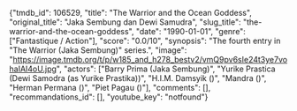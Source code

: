 {"tmdb_id": 106529, "title": "The Warrior and the Ocean Goddess", "original_title": "Jaka Sembung dan Dewi Samudra", "slug_title": "the-warrior-and-the-ocean-goddess", "date": "1990-01-01", "genre": ["Fantastique / Action"], "score": "0.0/10", "synopsis": "The fourth entry in \"The Warrior (Jaka Sembung)\" series.", "image": "https://image.tmdb.org/t/p/w185_and_h278_bestv2/vmQ9pv6sIe24t3ye7vohaIAI4oU.jpg", "actors": ["Barry Prima (Jaka Sembung)", "Yurike Prastica (Dewi Samodra (as Yurike Prastika))", "H.I.M. Damsyik ()", "Mandra ()", "Herman Permana ()", "Piet Pagau ()"], "comments": [], "recommandations_id": [], "youtube_key": "notfound"}